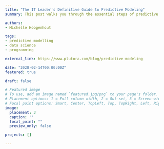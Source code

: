 ```yaml
---
title: "The IT Leader's Definitive Guide to Predictive Modeling"
summary: This post walks you through the essential steps of predictive analysis.

authors:
- Michelle Hoogenhout

tags:
- predictive modelling
- data science
- programming

external_link: https://www.plutora.com/blog/predictive-modeling

date: "2020-02-14T00:00:00Z"
featured: true

draft: false

# Featured image
# To use, add an image named `featured.jpg/png` to your page's folder.
# Placement options: 1 = Full column width, 2 = Out-set, 3 = Screen-width
# Focal point options: Smart, Center, TopLeft, Top, TopRight, Left, Right, BottomLeft, Bottom, BottomRight
image:
  placement: 3
  caption: ''
  focal_point: ""
  preview_only: false

projects: []

---
```

